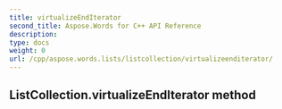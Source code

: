 ```yaml
---
title: virtualizeEndIterator
second_title: Aspose.Words for C++ API Reference
description: 
type: docs
weight: 0
url: /cpp/aspose.words.lists/listcollection/virtualizeenditerator/
---
```

## ListCollection.virtualizeEndIterator method




